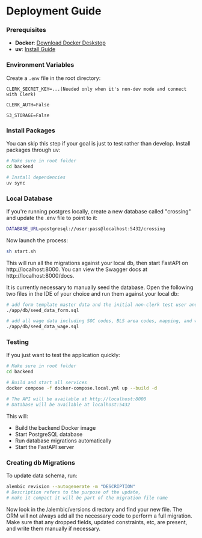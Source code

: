 # Deployment Guide

### Prerequisites

- **Docker**: [Download Docker Deskstop](https://www.docker.com/products/docker-desktop/)
- **uv**: [Install Guide](https://docs.astral.sh/uv/getting-started/installation/)

### Environment Variables

Create a `.env` file in the root directory:

```env
CLERK_SECRET_KEY=...(Needed only when it's non-dev mode and connect with Clerk)

CLERK_AUTH=False

S3_STORAGE=False
```

### Install Packages

You can skip this step if your goal is just to test rather than develop.
Install packages through uv:

```bash
# Make sure in root folder
cd backend

# Install dependencies
uv sync
```

### Local Database

If you're running postgres locally, create a new database called "crossing" and update the .env file to point to it:

```bash
DATABASE_URL=postgresql://user:pass@localhost:5432/crossing
```

Now launch the process:

```bash
sh start.sh
```

This will run all the migrations against your local db, then start FastAPI on http://localhost:8000. You can view the Swagger docs at http://localhost:8000/docs.

It is currently necessary to manually seed the database. Open the following two files in the IDE of your choice and run them against your local db:

```bash
# add form template master data and the initial non-clerk test user and client
./app/db/seed_data_form.sql

# add all wage data including SOC codes, BLS area codes, mapping, and wage tiers
./app/db/seed_data_wage.sql
```

### Testing

If you just want to test the application quickly:

```bash
# Make sure in root folder
cd backend

# Build and start all services
docker compose -f docker-compose.local.yml up --build -d

# The API will be available at http://localhost:8000
# Database will be available at localhost:5432
```

This will:

- Build the backend Docker image
- Start PostgreSQL database
- Run database migrations automatically
- Start the FastAPI server

### Creating db Migrations

To update data schema, run:

```bash
alembic revision --autogenerate -m "DESCRIPTION"
# Description refers to the purpose of the update,
# make it compact it will be part of the migration file name

```

Now look in the /alembic/versions directory and find your new file. The ORM will not always add all the necessary code to perform a full migration. Make sure that any dropped fields, updated constraints, etc, are present, and write them manually if necessary.
